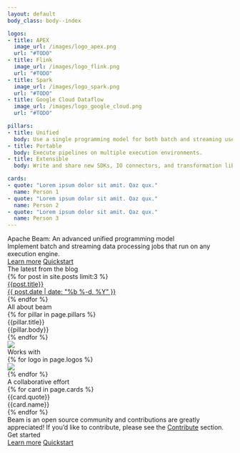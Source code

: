 ```yaml
---
layout: default
body_class: body--index

logos:
- title: APEX
  image_url: /images/logo_apex.png
  url: "#TODO"
- title: Flink
  image_url: /images/logo_flink.png
  url: "#TODO"
- title: Spark
  image_url: /images/logo_spark.png
  url: "#TODO"
- title: Google Cloud Dataflow
  image_url: /images/logo_google_cloud.png
  url: "#TODO"

pillars:
- title: Unified
  body: Use a single programming model for both batch and streaming use cases.
- title: Portable
  body: Execute pipelines on multiple execution environments.
- title: Extensible
  body: Write and share new SDKs, IO connectors, and transformation libraries.

cards:
- quote: "Lorem ipsum dolor sit amit. Qaz qux."
  name: Person 1
- quote: "Lorem ipsum dolor sit amit. Qaz qux."
  name: Person 2
- quote: "Lorem ipsum dolor sit amit. Qaz qux."
  name: Person 3
---
```

<div class="hero section">
  <div class="hero__cols">
    <div class="hero__cols__col">
      <div class="hero__cols__col__content">
        <div class="hero__title">
          Apache Beam: An advanced unified programming model
        </div>
        <div class="hero__subtitle">
          Implement batch and streaming data processing jobs that run on any execution engine.
        </div>
        <div class="hero__ctas">
          <a class="button button--primary" href="/get-started/beam-overview/">Learn more</a>
          <a class="button" href="/get-started/quickstart-java/">Quickstart</a>
        </div>
      </div>
    </div>
    <div class="hero__cols__col">
      <div class="hero__blog">
        <div class="hero__blog__title">
          The latest from the blog
        </div>
        <div class="hero__blog__cards">
          {% for post in site.posts limit:3 %}
          <a class="hero__blog__cards__card" href="{{ post.url | prepend: site.baseurl }}">
            <div class="hero__blog__cards__card__title">{{post.title}}</div>
            <div class="hero__blog__cards__card__date">{{ post.date | date: "%b %-d, %Y" }}</div>
          </a>
          {% endfor %}
        </div>
      </div>
    </div>
  </div>
</div>

<div class="pillars section">
  <div class="pillars__title">
    All about beam
  </div>
  <div class="pillars__cols">
    {% for pillar in page.pillars %}
    <div class="pillars__cols__col">
      <div class="pillars__cols__col__title">
        {{pillar.title}}
      </div>
      <div class="pillars__cols__col__body">
        {{pillar.body}}
      </div>
    </div>
    {% endfor %}
  </div>
</div>

<div class="graphic section">
<div class="graphic__image">
<img src="/images/beam_architecture.png">
</div>
</div>

<div class="logos section">
  <div class="logos__title">
    Works with
  </div>
  <div class="logos__logos">
    {% for logo in page.logos %}
    <div class="logos__logos__logo">
      <a href="{{logo.url}}"><img src="{{logo.image_url}}"></a>
    </div>
    {% endfor %}
  </div>
</div>

<div class="cards section section--wide">
  <div class="section__contained">
    <div class="cards__title">
      A collaborative effort
    </div>
    <div class="cards__cards">
      {% for card in page.cards %}
      <div class="cards__cards__card">
        <div class="cards__cards__card__body">
          {{card.quote}}
        </div>
        <div class="cards__cards__card__user">
          <div class="cards__cards__card__user__icon">
          </div>
          <div class="cards__cards__card__user__name">
            {{card.name}}
          </div>
        </div>
      </div>
      {% endfor %}
    </div>
    <div class="cards__body">
      Beam is an open source community and contributions are greatly appreciated!
      If you’d like to contribute, please see the <a href="/contribute/">Contribute</a> section.
    </div>
  </div>
</div>

<div class="ctas section">
  <div class="ctas__title">
    Get started
  </div>
  <div class="ctas__ctas">
  <a class="button button--primary" href="/get-started/beam-overview/">Learn more</a>
  <a class="button" href="/get-started/quickstart-java/">Quickstart</a>
  </div>
</div>

